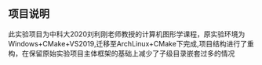 ## 项目说明

此实验项目为中科大2020刘利刚老师教授的计算机图形学课程，原实验环境为Windows+CMake+VS2019,迁移至ArchLinux+CMake下完成,项目结构进行了重构，在保留原始实验项目主体框架的基础上减少了子级目录嵌套过多的情况